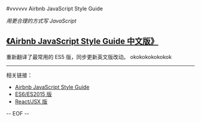 #vvvvvv Airbnb JavaScript Style Guide

*用更合理的方式写 JavaScript*

## [《Airbnb JavaScript Style Guide 中文版》](es5/README.md)

重新翻译了最常用的 ES5 版，同步更新英文版改动。
okokokokokokok

---

相关链接：

 - [Airbnb JavaScript Style Guide](https://github.com/airbnb/javascript)
 - [ES6/ES2015 版](https://github.com/yuche/javascript)
 - [React/JSX 版](https://github.com/JasonBoy/javascript/tree/master/react)

-- EOF --
